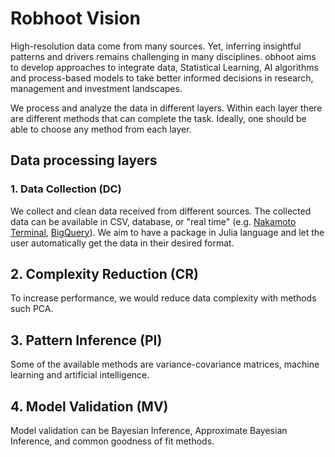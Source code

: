 # Robhoot Vision

High-resolution data come from many sources. Yet, inferring insightful patterns and drivers remains challenging in many disciplines. obhoot aims to develop approaches to integrate data, Statistical Learning, AI algorithms and process-based models to take better informed decisions in research, management and investment landscapes.

We process and analyze the data in different layers. Within each layer there are different methods that can complete the task. Ideally, one should be able to choose any method from each layer.

## Data processing layers

### 1. Data Collection (DC)

We collect and clean data received from different sources. The collected data can be available in CSV, database, or "real time" (e.g. [Nakamoto Terminal](https://www.nterminal.com), [BigQuery]( https://cloud.google.com/bigquery/)). We aim to have a package in Julia language and let the user automatically get the data in their desired format.

## 2. Complexity Reduction (CR)

To increase performance, we would reduce data complexity with methods such PCA.

## 3. Pattern Inference (PI)

Some of the available methods are variance-covariance matrices, machine learning and artificial intelligence.

## 4. Model Validation (MV)

Model validation can be Bayesian Inference, Approximate Bayesian Inference, and common goodness of fit methods.